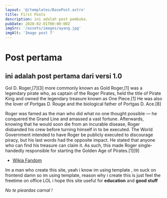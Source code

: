 ```yaml
---
layout: '@/templates/BasePost.astro'
title: First Posts
description: ini adalah post pembuka.
pubDate: 2020-02-01T00:00:00Z
imgSrc: '/assets/images/ayang.jpg'
imgAlt: 'Image post 7'
---
```

# Post pertama

## ini adalah post pertama dari versi 1.0 

Gol D. Roger,[7][3] more commonly known as Gold Roger,[1] was a legendary pirate who, as captain of the Roger Pirates, held the title of Pirate King and owned the legendary treasure known as One Piece.[1] He was also the lover of Portgas D. Rouge and the biological father of Portgas D. Ace.[8]

Roger was famed as the man who did what no one thought possible — he conquered the Grand Line and amassed a vast fortune. Afterwards, knowing that he would soon die from an incurable disease, Roger disbanded his crew before turning himself in to be executed. The World Government intended to have Roger be publicly executed to discourage piracy, but his last words had the opposite impact. He stated that anyone who can find his treasure can claim it. As such, this made Roger single-handedly responsible for starting the Golden Age of Pirates.[1][9]

- [Wikia Fandom](https://onepiece.fandom.com/wiki/Gol_D._Roger)

Im a man who create this site, yeah i know im using template , im suck on frontend damn
so im using template, reason why i create this is just feel the freetime on office LOL
i hope this site useful for **education** and **good stuff**

_No te pieardas carnal !_
